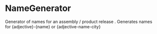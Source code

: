 # NameGenerator
Generator of names for an assembly /  product release . Generates names  for {adjective}-{name} or {adjective-name-city} 
